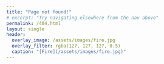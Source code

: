 ```yaml
---
title: "Page not found!"
# excerpt: "Try navigating elsewhere from the nav above"
permalink: /404.html
layout: single
header:
  overlay_image: /assets/images/fire.jpg
  overlay_filter: rgba(127, 127, 127, 0.5)
  caption: "[Fire](/assets/images/fire.jpg)"
---
```

